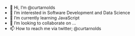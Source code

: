- 👋 Hi, I’m @curtarnolds
- 👀 I’m interested in Software Development and Data Science
- 🌱 I’m currently learning JavaScript
- 💞️ I’m looking to collaborate on ...
- 📫 How to reach me via twitter; @curtarnolds

<!---
curtarnolds/curtarnolds is a ✨ special ✨ repository because its `README.md` (this file) appears on your GitHub profile.
You can click the Preview link to take a look at your changes.
--->
